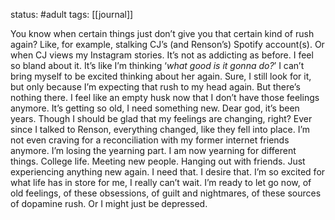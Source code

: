 status: #adult 
tags: [[journal]] 

You know when certain things just don’t give you that certain kind of rush again? Like, for example, stalking CJ’s (and Renson’s) Spotify account(s). Or when CJ views my Instagram stories. It’s not as addicting as before. I feel so bland about it. It’s like I’m thinking ‘*what good is it gonna do?*’ I can’t bring myself to be excited thinking about her again. Sure, I still look for it, but only because I’m expecting that rush to my head again. But there’s nothing there. I feel like an empty husk now that I don’t have those feelings anymore. It’s getting so old, I need something new. Dear god, it’s been years. Though I should be glad that my feelings are changing, right? Ever since I talked to Renson, everything changed, like they fell into place. I’m not even craving for a reconciliation with my former internet friends anymore. I’m losing the yearning part. I am now yearning for different things. College life. Meeting new people. Hanging out with friends. Just experiencing anything new again. I need that. I desire that. I’m so excited for what life has in store for me, I really can’t wait. I’m ready to let go now, of old feelings, of these obsessions, of guilt and nightmares, of these sources of dopamine rush. Or I might just be depressed.